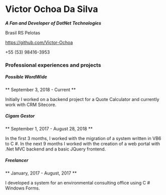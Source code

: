 # Victor Ochoa Da Silva

***A Fan and Developer of DotNet Technologies***

Brasil RS Pelotas

https://github.com/Victor-Ochoa

+55 (53) 98416-3953


### Professional experiences and projects

##### Possible WordWide

** September 3, 2018 - Current **

Initially I worked on a backend project for a Quote Calculator and currently work with CRM Sitecore.

##### Cigam Gestor

** September 1, 2017 - August 28, 2018 **

In the first 3 months, I worked with the migration of a system written in VB6 to C #. In the next 9 months I worked with the creation of a web portal with .Net MVC backend and a basic JQuery frontend.

##### Freelancer

** January, 2017 - August, 2017 **

I developed a system for an environmental consulting office using C # Windows Forms.

